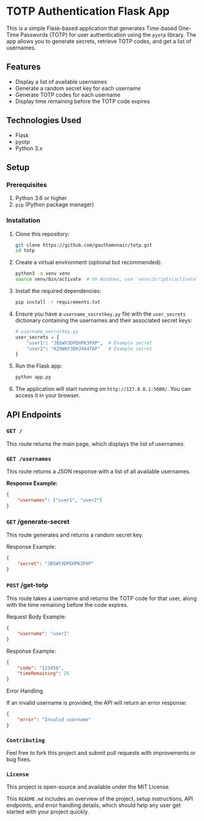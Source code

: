 # TOTP Authentication Flask App

This is a simple Flask-based application that generates Time-based One-Time Passwords (TOTP) for user authentication using the `pyotp` library. The app allows you to generate secrets, retrieve TOTP codes, and get a list of usernames.

## Features

- Display a list of available usernames
- Generate a random secret key for each username
- Generate TOTP codes for each username
- Display time remaining before the TOTP code expires

## Technologies Used

- Flask
- pyotp
- Python 3.x

## Setup

### Prerequisites

1. Python 3.6 or higher
2. `pip` (Python package manager)

### Installation

1. Clone this repository:

    ```bash
    git clone https://github.com/gauthamnnair/totp.git
    cd totp
    ```

2. Create a virtual environment (optional but recommended):

    ```bash
    python3 -m venv venv
    source venv/bin/activate  # On Windows, use `venv\Scripts\activate`
    ```

3. Install the required dependencies:

    ```bash
    pip install -r requirements.txt
    ```

4. Ensure you have a `username_secretkey.py` file with the `user_secrets` dictionary containing the usernames and their associated secret keys:

    ```python
    # username_secretkey.py
    user_secrets = {
        "user1": "JBSWY3DPEHPK3PXP",  # Example secret
        "user2": "KZXW6Y3DHJXG4T6F"   # Example secret
    }
    ```

5. Run the Flask app:

    ```bash
    python app.py
    ```

6. The application will start running on `http://127.0.0.1:5000/`. You can access it in your browser.

## API Endpoints

### `GET /`

This route returns the main page, which displays the list of usernames.

### `GET /usernames`

This route returns a JSON response with a list of all available usernames.

**Response Example:**

```json
{
    "usernames": ["user1", "user2"]
}
```

### `GET` /generate-secret

This route generates and returns a random secret key.

Response Example:
```json
{
    "secret": "JBSWY3DPEHPK3PXP"
}
```

### `POST` /get-totp

This route takes a username and returns the TOTP code for that user, along with the time remaining before the code expires.

Request Body Example:
```json
{
    "username": "user1"
}
```
Response Example:
```json
{
    "code": "123456",
    "timeRemaining": 25
}
```
Error Handling

If an invalid username is provided, the API will return an error response:
```json
{
    "error": "Invalid username"
}
```

### `Contributing`

Feel free to fork this project and submit pull requests with improvements or bug fixes.

### `License`

This project is open-source and available under the MIT License.


This `README.md` includes an overview of the project, setup instructions, API endpoints, and error handling details, which should help any user get started with your project quickly.

